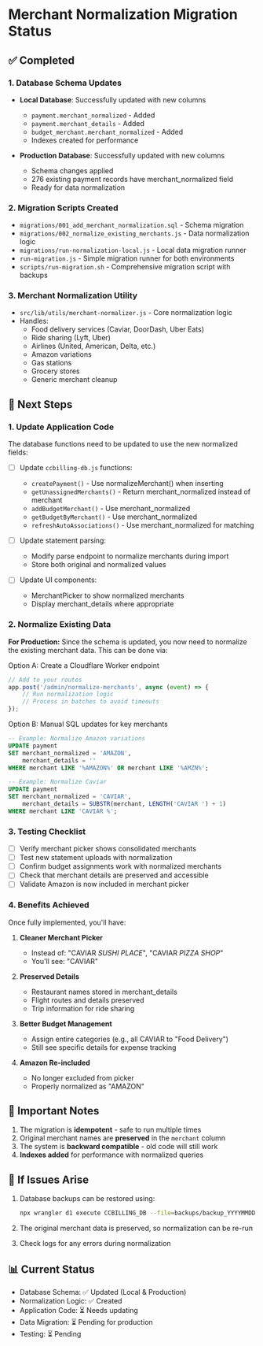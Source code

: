 # Merchant Normalization Migration Status

## ✅ Completed

### 1. Database Schema Updates

- **Local Database**: Successfully updated with new columns
  - `payment.merchant_normalized` - Added
  - `payment.merchant_details` - Added
  - `budget_merchant.merchant_normalized` - Added
  - Indexes created for performance

- **Production Database**: Successfully updated with new columns
  - Schema changes applied
  - 276 existing payment records have merchant_normalized field
  - Ready for data normalization

### 2. Migration Scripts Created

- `migrations/001_add_merchant_normalization.sql` - Schema migration
- `migrations/002_normalize_existing_merchants.js` - Data normalization logic
- `migrations/run-normalization-local.js` - Local data migration runner
- `run-migration.js` - Simple migration runner for both environments
- `scripts/run-migration.sh` - Comprehensive migration script with backups

### 3. Merchant Normalization Utility

- `src/lib/utils/merchant-normalizer.js` - Core normalization logic
- Handles:
  - Food delivery services (Caviar, DoorDash, Uber Eats)
  - Ride sharing (Lyft, Uber)
  - Airlines (United, American, Delta, etc.)
  - Amazon variations
  - Gas stations
  - Grocery stores
  - Generic merchant cleanup

## 🔄 Next Steps

### 1. Update Application Code

The database functions need to be updated to use the new normalized fields:

- [ ] Update `ccbilling-db.js` functions:
  - `createPayment()` - Use normalizeMerchant() when inserting
  - `getUnassignedMerchants()` - Return merchant_normalized instead of merchant
  - `addBudgetMerchant()` - Use merchant_normalized
  - `getBudgetByMerchant()` - Use merchant_normalized
  - `refreshAutoAssociations()` - Use merchant_normalized for matching

- [ ] Update statement parsing:
  - Modify parse endpoint to normalize merchants during import
  - Store both original and normalized values

- [ ] Update UI components:
  - MerchantPicker to show normalized merchants
  - Display merchant_details where appropriate

### 2. Normalize Existing Data

**For Production:**
Since the schema is updated, you now need to normalize the existing merchant data. This can be done via:

Option A: Create a Cloudflare Worker endpoint

```javascript
// Add to your routes
app.post('/admin/normalize-merchants', async (event) => {
	// Run normalization logic
	// Process in batches to avoid timeouts
});
```

Option B: Manual SQL updates for key merchants

```sql
-- Example: Normalize Amazon variations
UPDATE payment
SET merchant_normalized = 'AMAZON',
    merchant_details = ''
WHERE merchant LIKE '%AMAZON%' OR merchant LIKE '%AMZN%';

-- Example: Normalize Caviar
UPDATE payment
SET merchant_normalized = 'CAVIAR',
    merchant_details = SUBSTR(merchant, LENGTH('CAVIAR ') + 1)
WHERE merchant LIKE 'CAVIAR %';
```

### 3. Testing Checklist

- [ ] Verify merchant picker shows consolidated merchants
- [ ] Test new statement uploads with normalization
- [ ] Confirm budget assignments work with normalized merchants
- [ ] Check that merchant details are preserved and accessible
- [ ] Validate Amazon is now included in merchant picker

### 4. Benefits Achieved

Once fully implemented, you'll have:

1. **Cleaner Merchant Picker**
   - Instead of: "CAVIAR _SUSHI PLACE_", "CAVIAR _PIZZA SHOP_"
   - You'll see: "CAVIAR"

2. **Preserved Details**
   - Restaurant names stored in merchant_details
   - Flight routes and details preserved
   - Trip information for ride sharing

3. **Better Budget Management**
   - Assign entire categories (e.g., all CAVIAR to "Food Delivery")
   - Still see specific details for expense tracking

4. **Amazon Re-included**
   - No longer excluded from picker
   - Properly normalized as "AMAZON"

## 📝 Important Notes

1. The migration is **idempotent** - safe to run multiple times
2. Original merchant names are **preserved** in the `merchant` column
3. The system is **backward compatible** - old code will still work
4. **Indexes added** for performance with normalized queries

## 🚨 If Issues Arise

1. Database backups can be restored using:

   ```bash
   npx wrangler d1 execute CCBILLING_DB --file=backups/backup_YYYYMMDD.sql
   ```

2. The original merchant data is preserved, so normalization can be re-run

3. Check logs for any errors during normalization

## 📊 Current Status

- Database Schema: ✅ Updated (Local & Production)
- Normalization Logic: ✅ Created
- Application Code: ⏳ Needs updating
- Data Migration: ⏳ Pending for production
- Testing: ⏳ Pending
